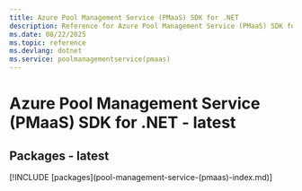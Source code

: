 ```yaml
---
title: Azure Pool Management Service (PMaaS) SDK for .NET
description: Reference for Azure Pool Management Service (PMaaS) SDK for .NET
ms.date: 08/22/2025
ms.topic: reference
ms.devlang: dotnet
ms.service: poolmanagementservice(pmaas)
---
```

# Azure Pool Management Service (PMaaS) SDK for .NET - latest
## Packages - latest
[!INCLUDE [packages](pool-management-service-(pmaas\)-index.md)]